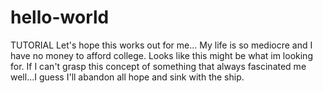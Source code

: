 # hello-world
TUTORIAL
Let's hope this works out for me...
My life is so mediocre and I have no money to afford college.
Looks like this  might be what im looking for.
If I can't grasp this concept of something that always fascinated me well...I guess I'll abandon all hope and sink with the ship.
